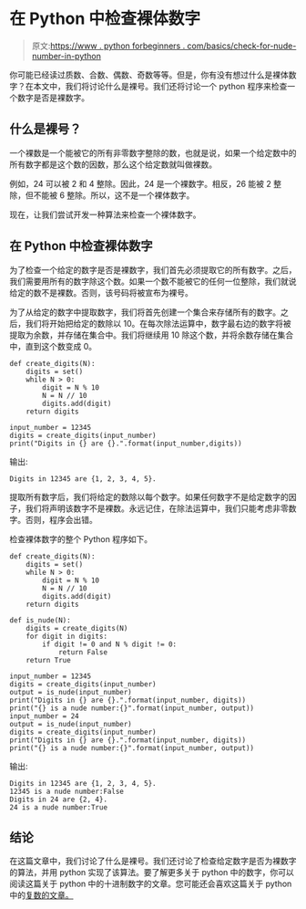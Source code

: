 # 在 Python 中检查裸体数字

> 原文:[https://www . python forbeginners . com/basics/check-for-nude-number-in-python](https://www.pythonforbeginners.com/basics/check-for-nude-number-in-python)

你可能已经读过质数、合数、偶数、奇数等等。但是，你有没有想过什么是裸体数字？在本文中，我们将讨论什么是裸号。我们还将讨论一个 python 程序来检查一个数字是否是裸数字。

## 什么是裸号？

一个裸数是一个能被它的所有非零数字整除的数，也就是说，如果一个给定数中的所有数字都是这个数的因数，那么这个给定数就叫做裸数。

例如，24 可以被 2 和 4 整除。因此，24 是一个裸数字。相反，26 能被 2 整除，但不能被 6 整除。所以，这不是一个裸体数字。

现在，让我们尝试开发一种算法来检查一个裸体数字。

## 在 Python 中检查裸体数字

为了检查一个给定的数字是否是裸数字，我们首先必须提取它的所有数字。之后，我们需要用所有的数字除这个数。如果一个数不能被它的任何一位整除，我们就说给定的数不是裸数。否则，该号码将被宣布为裸号。

为了从给定的数字中提取数字，我们将首先创建一个集合来存储所有的数字。之后，我们将开始把给定的数除以 10。在每次除法运算中，数字最右边的数字将被提取为余数，并存储在集合中。我们将继续用 10 除这个数，并将余数存储在集合中，直到这个数变成 0。

```
def create_digits(N):
    digits = set()
    while N > 0:
        digit = N % 10
        N = N // 10
        digits.add(digit)
    return digits

input_number = 12345
digits = create_digits(input_number)
print("Digits in {} are {}.".format(input_number,digits)) 
```

输出:

```
Digits in 12345 are {1, 2, 3, 4, 5}.
```

提取所有数字后，我们将给定的数除以每个数字。如果任何数字不是给定数字的因子，我们将声明该数字不是裸数。永远记住，在除法运算中，我们只能考虑非零数字。否则，程序会出错。

检查裸体数字的整个 Python 程序如下。

```
def create_digits(N):
    digits = set()
    while N > 0:
        digit = N % 10
        N = N // 10
        digits.add(digit)
    return digits

def is_nude(N):
    digits = create_digits(N)
    for digit in digits:
        if digit != 0 and N % digit != 0:
            return False
    return True

input_number = 12345
digits = create_digits(input_number)
output = is_nude(input_number)
print("Digits in {} are {}.".format(input_number, digits))
print("{} is a nude number:{}".format(input_number, output))
input_number = 24
output = is_nude(input_number)
digits = create_digits(input_number)
print("Digits in {} are {}.".format(input_number, digits))
print("{} is a nude number:{}".format(input_number, output)) 
```

输出:

```
Digits in 12345 are {1, 2, 3, 4, 5}.
12345 is a nude number:False
Digits in 24 are {2, 4}.
24 is a nude number:True
```

## 结论

在这篇文章中，我们讨论了什么是裸号。我们还讨论了检查给定数字是否为裸数字的算法，并用 python 实现了该算法。要了解更多关于 python 中的数字，你可以阅读这篇关于 python 中的十进制数字的文章。您可能还会喜欢这篇关于 python 中的[复数的文章。](https://www.pythonforbeginners.com/data-types/complex-numbers-in-python)